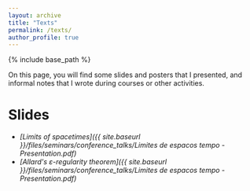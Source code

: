 ```yaml
---
layout: archive
title: "Texts"
permalink: /texts/
author_profile: true
---
```


{% include base_path %}

On this page, you will find some slides and posters that I presented, and informal notes that I wrote during courses or other activities.

#  Slides
- _[Limits of spacetimes]({{ site.baseurl }}/files/seminars/conference_talks/Limites de espacos tempo - Presentation.pdf)_
- _[Allard's $\varepsilon$-regularity theorem]({{ site.baseurl }}/files/seminars/conference_talks/Limites de espacos tempo - Presentation.pdf)_

<!-- # Posters

# Notes
_These notes are informal and may contain mistakes_ -->
